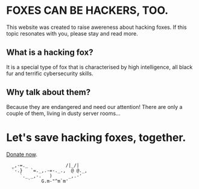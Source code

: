 # FOXES CAN BE HACKERS, TOO.
This website was created to raise awereness about hacking foxes. If this topic resonates with you, please stay and read more.

## What is a hacking fox?
It is a special type of fox that is characterised by high intelligence, all black fur and terrific cybersecurity skills.

## Why talk about them?
Because they are endangered and need our attention! There are only a couple of them, living in dusty server rooms...

# Let's save hacking foxes, together.
[Donate now](https://hacking-foxes-donate.netlify.app/).

```
  _,-=._              /|_/|
  `-.}   `=._,.-=-._.,  @ @._,
     `._ _,-.   )      _,.-'
        `    G.m-"^m`m'        
```
